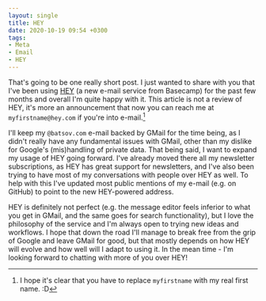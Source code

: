 ```yaml
---
layout: single
title: HEY
date: 2020-10-19 09:54 +0300
tags:
- Meta
- Email
- HEY
---
```


That's going to be one really short post.  I just wanted to share with
you that I've been using [HEY](https://hey.com/) (a new e-mail service
from Basecamp) for the past few months and overall I'm quite happy
with it. This article is not a review of HEY, it's more an
announcement that now you can reach me at `myfirstname@hey.com` if you're into
e-mail.[^1]

I'll keep my `@batsov.com` e-mail backed by GMail for the time being,
as I didn't really have any fundamental issues with GMail, other than
my dislike for Google's (mis)handling of private data. That being
said, I want to expand my usage of HEY going forward. I've already
moved there all my newsletter subscriptions, as HEY has great support
for newsletters, and I've also been trying to have most of my conversations
with people over HEY as well. To help with this I've updated most public
mentions of my e-mail (e.g. on GitHub) to point to the new HEY-powered address.

HEY is definitely not perfect (e.g. the message editor feels inferior to what you get in GMail, and the same goes for
search functionality), but I love the philosophy of the service and I'm always open to trying new ideas and workflows.
I hope that down the road I'll manage to break free from the grip of Google and leave GMail for good,
but that mostly depends on how HEY will evolve and how well will I adapt to using it.
In the mean time - I'm looking forward to chatting with more of you over HEY!

[^1]: I hope it's clear that you have to replace `myfirstname` with my real first name. :D
